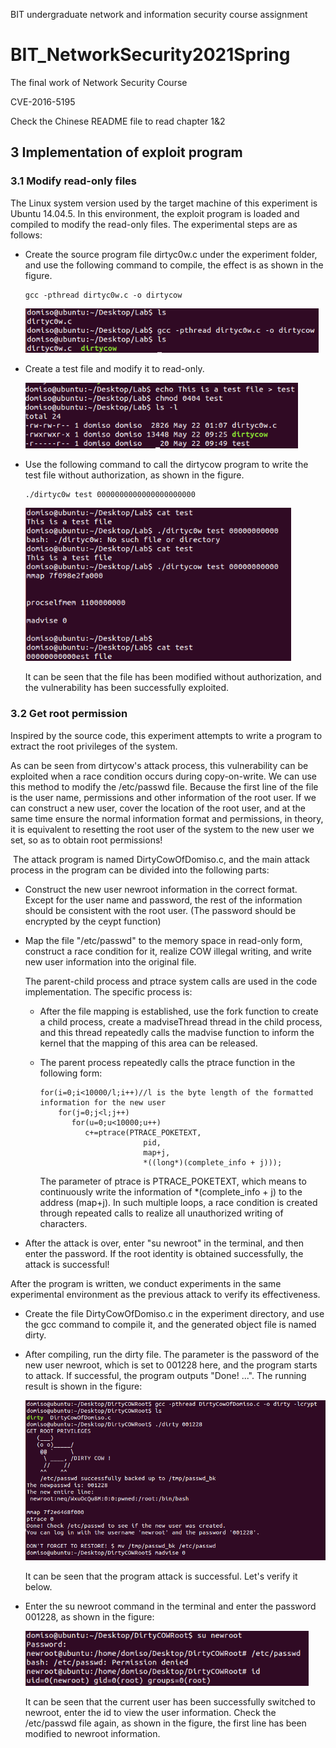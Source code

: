 BIT undergraduate network and information security course assignment

# BIT_NetworkSecurity2021Spring

The final work of Network Security Course

CVE-2016-5195

Check the Chinese README file to read chapter 1&2 

## 3 Implementation of exploit program

### 3.1 Modify read-only files

The Linux system version used by the target machine of this experiment is Ubuntu 14.04.5. In this environment, the exploit program is loaded and compiled to modify the read-only files. The experimental steps are as follows:

* Create the source program file dirtyc0w.c under the experiment folder, and use the following command to compile, the effect is as shown in the figure.

   ```
   gcc -pthread dirtyc0w.c -o dirtycow
   ```

   <img src="imgs/1.png" alt="image-20210523002552096" style="zoom:80%;" />

* Create a test file and modify it to read-only.

   <img src="imgs/2.png" alt="image-20210523004943930" style="zoom:80%;" />

* Use the following command to call the dirtycow program to write the test file without authorization, as shown in the figure.

   ```
   ./dirtyc0w test 0000000000000000000000
   ```

   <img src="imgs/3.png" alt="image-20210523012544662" style="zoom:80%;" />

   It can be seen that the file has been modified without authorization, and the vulnerability has been successfully exploited.

### 3.2 Get root permission

Inspired by the source code, this experiment attempts to write a program to extract the root privileges of the system.

As can be seen from dirtycow's attack process, this vulnerability can be exploited when a race condition occurs during copy-on-write. We can use this method to modify the /etc/passwd file. Because the first line of the file is the user name, permissions and other information of the root user. If we can construct a new user, cover the location of the root user, and at the same time ensure the normal information format and permissions, in theory, it is equivalent to resetting the root user of the system to the new user we set, so as to obtain root permissions!

​ The attack program is named DirtyCowOfDomiso.c, and the main attack process in the program can be divided into the following parts:

* Construct the new user newroot information in the correct format. Except for the user name and password, the rest of the information should be consistent with the root user. (The password should be encrypted by the ceypt function)

* Map the file "/etc/passwd" to the memory space in read-only form, construct a race condition for it, realize COW illegal writing, and write new user information into the original file.

   The parent-child process and ptrace system calls are used in the code implementation. The specific process is:

   * After the file mapping is established, use the fork function to create a child process, create a madviseThread thread in the child process, and this thread repeatedly calls the madvise function to inform the kernel that the mapping of this area can be released.

   * The parent process repeatedly calls the ptrace function in the following form:

     ```
     for(i=0;i<10000/l;i++)//l is the byte length of the formatted information for the new user
         for(j=0;j<l;j++)
            for(u=0;u<10000;u++)
               c+=ptrace(PTRACE_POKETEXT,
                            pid,
                            map+j,
                            *((long*)(complete_info + j)));
     ```

     The parameter of ptrace is PTRACE_POKETEXT, which means to continuously write the information of *(complete_info + j) to the address (map+j). In such multiple loops, a race condition is created through repeated calls to realize all unauthorized writing of characters.

* After the attack is over, enter "su newroot" in the terminal, and then enter the password. If the root identity is obtained successfully, the attack is successful!

After the program is written, we conduct experiments in the same experimental environment as the previous attack to verify its effectiveness.

- Create the file DirtyCowOfDomiso.c in the experiment directory, and use the gcc command to compile it, and the generated object file is named dirty.

- After compiling, run the dirty file. The parameter is the password of the new user newroot, which is set to 001228 here, and the program starts to attack. If successful, the program outputs "Done! ...". The running result is shown in the figure:

   <img src="imgs/5.png" alt="image-20210523050429283" style="zoom: 80%;" />

   It can be seen that the program attack is successful. Let's verify it below.

- Enter the su newroot command in the terminal and enter the password 001228, as shown in the figure:

   <img src="imgs/4.png" alt="image-20210523050248621" style="zoom:80%;" />

   It can be seen that the current user has been successfully switched to newroot, enter the id to view the user information. Check the /etc/passwd file again, as shown in the figure, the first line has been modified to newroot information.
